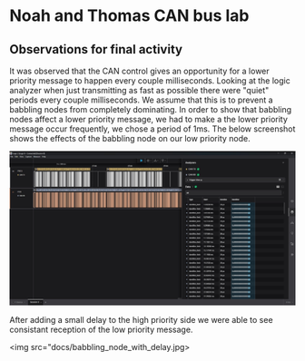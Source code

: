 # Noah and Thomas CAN bus lab

## Observations for final activity

It was observed that the CAN control gives an opportunity for a lower priority message to happen every couple milliseconds. Looking at the logic analyzer when just transmitting as fast as possible there were "quiet" periods every couple milliseconds. We assume that this is to prevent a babbling nodes from completely dominating. In order to show that babbling nodes affect a lower priority message, we had to make a the lower priority message occur frequently, we chose a period of 1ms. The below screenshot shows the effects of the babbling node on our low priority node.


<img src="docs/babbling_node_prevention.jpg">


After adding a small delay to the high priority side we were able to see consistant reception of the low priority message.


<img src="docs/babbling_node_with_delay.jpg>